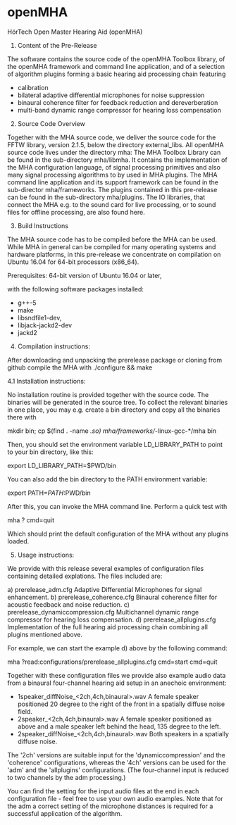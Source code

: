 # openMHA

HörTech Open Master Hearing Aid (openMHA) 

1. Content of the Pre-Release 

The software contains the source code of the openMHA Toolbox library, of the 
openMHA framework and command line application, and of a selection of algorithm 
plugins forming a basic hearing aid processing chain featuring
- calibration
- bilateral adaptive differential microphones for noise suppression
- binaural coherence filter for feedback reduction and dereverberation
- multi-band dynamic range compressor for hearing loss compensation


2. Source Code Overview 

Together with the MHA source code, we deliver the source code for the FFTW 
library, version 2.1.5, below the directory external_libs.
All openMHA source code lives under the directory mha: The MHA Toolbox
Library can be found in the sub-directory mha/libmha. It contains the
implementation of the MHA configuration language, of signal processing
primitives and also many signal processing algorithms to by used in MHA
plugins. The MHA command line application and its support framework 
can be found in the sub-director mha/frameworks. The plugins contained in this 
pre-release can be found in the sub-directory mha/plugins. The IO libraries, 
that connect the MHA e.g. to the sound card for live processing, or to sound 
files for offline processing, are also found here. 


3. Build Instructions 

The MHA source code has to be compiled before the MHA can be used. While MHA in 
general can be compiled for many operating systems and hardware platforms, in 
this pre-release we concentrate on compilation on Ubuntu 16.04 for 64-bit 
processors (x86_64). 

Prerequisites: 
64-bit version of Ubuntu 16.04 or later, 

with the following software packages installed: 
- g++-5 
- make 
- libsndfile1-dev, 
- libjack-jackd2-dev
- jackd2 


4. Compilation instructions: 

After downloading and unpacking the prerelease package or cloning from github
compile the MHA with ./configure && make

4.1 Installation instructions: 

No installation routine is provided together with the source code. The binaries 
will be generated in the source tree. To collect the relevant binaries in one 
place, you may e.g. create a bin directory and copy all the binaries there with 

mkdir bin; cp $(find . -name *.so) mha/frameworks/*-linux-gcc-*/mha bin 

Then, you should set the environment variable LD_LIBRARY_PATH to point to your 
bin directory, like this: 

export LD_LIBRARY_PATH=$PWD/bin 

You can also add the bin directory to the PATH environment variable: 

export PATH=$PATH:$PWD/bin 

After this, you can invoke the MHA command line. Perform a quick test with 

mha ? cmd=quit 

Which should print the default configuration of the MHA without any plugins 
loaded. 


5. Usage instructions: 

We provide with this release several examples of configuration files containing 
detailed explations. The files included are: 

a) prerelease_adm.cfg
	Adaptive Differential Microphones for signal enhancement. 
b) prerelease_coherence.cfg
	Binaural coherence filter for acoustic feedback and noise reduction. 
c) prerelease_dynamiccompression.cfg
	Multichannel dynamic range compressor for hearing loss compensation. 
d) prerelease_allplugins.cfg 
	Implementation of the full hearing aid processing chain combining all 
	plugins mentioned above. 

For example, we can start the example d) above by the following command: 

mha ?read:configurations/prerelease_allplugins.cfg cmd=start cmd=quit 

Together with these configuration files we provide also example audio data from 
a binaural four-channel hearing aid setup in an anechoic environment:

- 1speaker_diffNoise_<2ch,4ch,binaural>.wav
	A female speaker positioned 20 degree to the right of the front in a 
	spatially diffuse noise field.
- 2speaker_<2ch,4ch,binaural>.wav
	A female speaker positioned as above and a male speaker left behind the 
	head, 135 degree to the left.
- 2speaker_diffNoise_<2ch,4ch,binaural>.wav
	Both speakers in a spatially diffuse noise. 
	
The '2ch' versions are suitable input for the 'dynamiccompression' and the
'coherence' configurations, whereas the '4ch' versions can be used for the 'adm'
and the 'allplugins' configurations. (The four-channel input is reduced to two
channels by the adm processing.)

You can find the setting for the input audio files at the end in each 
configuration file - feel free to use your own audio examples. Note that for the 
adm a correct setting of the microphone distances is required for a successful
application of the algorithm.
